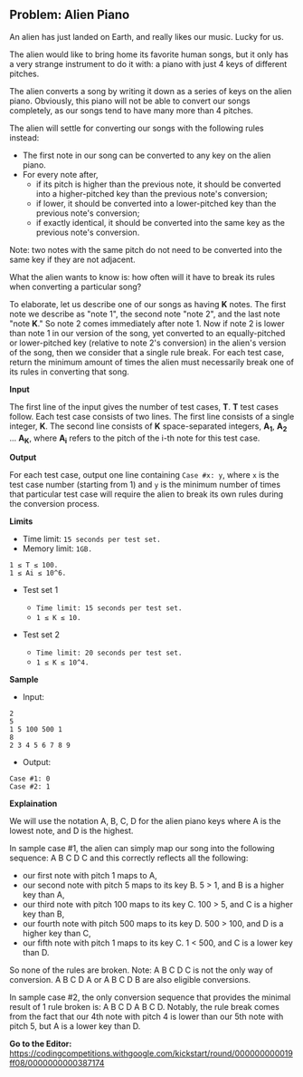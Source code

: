 ## Problem: Alien Piano

An alien has just landed on Earth, and really likes our music. Lucky for us.

The alien would like to bring home its favorite human songs, but it only has a very strange instrument to do it with: a piano with just 4 keys of different pitches.

The alien converts a song by writing it down as a series of keys on the alien piano. Obviously, this piano will not be able to convert our songs completely, as our songs tend to have many more than 4 pitches.

The alien will settle for converting our songs with the following rules instead:
- The first note in our song can be converted to any key on the alien piano.
- For every note after,
  - if its pitch is higher than the previous note, it should be converted into a higher-pitched key than the previous note's conversion;
  - if lower, it should be converted into a lower-pitched key than the previous note's conversion;
  - if exactly identical, it should be converted into the same key as the previous note's conversion.
  
Note: two notes with the same pitch do not need to be converted into the same key if they are not adjacent.

What the alien wants to know is: how often will it have to break its rules when converting a particular song?

To elaborate, let us describe one of our songs as having **K** notes. The first note we describe as "note 1", the second note "note 2", and the last note "note **K**."
So note 2 comes immediately after note 1.
Now if note 2 is lower than note 1 in our version of the song, yet converted to an equally-pitched or lower-pitched key (relative to note 2's conversion) in the alien's version of the song, then we consider that a single rule break.
For each test case, return the minimum amount of times the alien must necessarily break one of its rules in converting that song.

**Input**

The first line of the input gives the number of test cases, **T**. **T** test cases follow.
Each test case consists of two lines.
The first line consists of a single integer, **K**.
The second line consists of **K** space-separated integers, **A<sub>1</sub>**, **A<sub>2</sub>** ... **A<sub>K</sub>**, where **A<sub>i</sub>** refers to the pitch of the i-th note for this test case.

**Output**

For each test case, output one line containing `Case #x: y`, where `x` is the test case number (starting from 1) and `y` is the minimum number of times that particular test case will require the alien to break its own rules during the conversion process.

**Limits**

- Time limit: `15 seconds per test set.`
- Memory limit: `1GB.`
```
1 ≤ T ≤ 100.
1 ≤ Ai ≤ 10^6.
```

- Test set 1

  - `Time limit: 15 seconds per test set.`
  - `1 ≤ K ≤ 10.`

- Test set 2

  - `Time limit: 20 seconds per test set.`
  - `1 ≤ K ≤ 10^4.`

**Sample**

- Input:
```
2
5
1 5 100 500 1
8
2 3 4 5 6 7 8 9
```

- Output:
```
Case #1: 0
Case #2: 1
```

**Explaination**

We will use the notation A, B, C, D for the alien piano keys where A is the lowest note, and D is the highest.

In sample case #1, the alien can simply map our song into the following sequence: A B C D C and this correctly reflects all the following:

* our first note with pitch 1 maps to A,
* our second note with pitch 5 maps to its key B. 5 > 1, and B is a higher key than A,
* our third note with pitch 100 maps to its key C. 100 > 5, and C is a higher key than B,
* our fourth note with pitch 500 maps to its key D. 500 > 100, and D is a higher key than C,
* our fifth note with pitch 1 maps to its key C. 1 < 500, and C is a lower key than D.

So none of the rules are broken. Note: A B C D C is not the only way of conversion. A B C D A or A B C D B are also eligible conversions.

In sample case #2, the only conversion sequence that provides the minimal result of 1 rule broken is: A B C D A B C D. Notably, the rule break comes from the fact that our 4th note with pitch 4 is lower than our 5th note with pitch 5, but A is a lower key than D.

**Go to the Editor:** <https://codingcompetitions.withgoogle.com/kickstart/round/000000000019ff08/0000000000387174>
